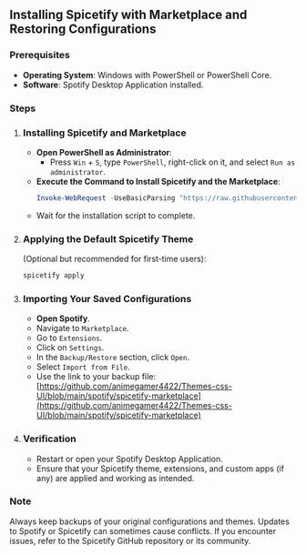 ## Installing Spicetify with Marketplace and Restoring Configurations

### Prerequisites

- **Operating System**: Windows with PowerShell or PowerShell Core.
- **Software**: Spotify Desktop Application installed.

### Steps

1. ### Installing Spicetify and Marketplace

   - **Open PowerShell as Administrator**:
     - Press `Win` + `S`, type `PowerShell`, right-click on it, and select `Run as administrator`.
   - **Execute the Command to Install Spicetify and the Marketplace**:
     ```powershell
     Invoke-WebRequest -UseBasicParsing "https://raw.githubusercontent.com/spicetify/spicetify-marketplace/main/resources/install.ps1" | Invoke-Expression
     ```
   - Wait for the installation script to complete.

2. ### Applying the Default Spicetify Theme
   (Optional but recommended for first-time users):

   ```powershell
   spicetify apply
   ```

3. ### Importing Your Saved Configurations

   - **Open Spotify**.
   - Navigate to `Marketplace`.
   - Go to `Extensions`.
   - Click on `Settings`.
   - In the `Backup/Restore` section, click `Open`.
   - Select `Import from File`.
   - Use the link to your backup file: [https://github.com/animegamer4422/Themes-css-UI/blob/main/spotify/spicetify-marketplace](https://github.com/animegamer4422/Themes-css-UI/blob/main/spotify/spicetify-marketplace)

4. ### Verification

   - Restart or open your Spotify Desktop Application.
   - Ensure that your Spicetify theme, extensions, and custom apps (if any) are applied and working as intended.

### Note

Always keep backups of your original configurations and themes. Updates to Spotify or Spicetify can sometimes cause conflicts. If you encounter issues, refer to the Spicetify GitHub repository or its community.
